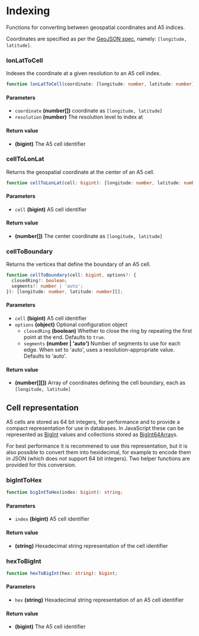 # Indexing

Functions for converting between geospatial coordinates and A5 indices.

Coordinates are specified as per the [GeoJSON spec](https://www.rfc-editor.org/rfc/rfc7946#section-3.1.1), namely: `[longitude, latitude]`.

### lonLatToCell

Indexes the coordinate at a given resolution to an A5 cell index.

```ts
function lonLatToCell(coordinate: [longitude: number, latitude: number], resolution: number): bigint;
```

#### Parameters

- `coordinate` **(number[])** coordinate as `[longitude, latitude]`
- `resolution` **(number)** The resolution level to index at

#### Return value

- **(bigint)** The A5 cell identifier

### cellToLonLat

Returns the geospatial coordinate at the center of an A5 cell.

```ts
function cellToLonLat(cell: bigint): [longitude: number, latitude: number];
```

#### Parameters

- `cell` **(bigint)** A5 cell identifier

#### Return value

- **(number[])** The center coordinate as `[longitude, latitude]`

### cellToBoundary

Returns the vertices that define the boundary of an A5 cell.

```ts
function cellToBoundary(cell: bigint, options?: {
  closedRing?: boolean;
  segments?: number | 'auto';
}): [longitude: number, latitude: number][];
```

#### Parameters

- `cell` **(bigint)** A5 cell identifier
- `options` **(object)** Optional configuration object
  - `closedRing` **(boolean)** Whether to close the ring by repeating the first point at the end. Defaults to `true`.
  - `segments` **(number | 'auto')** Number of segments to use for each edge. When set to 'auto', uses a resolution-appropriate value. Defaults to 'auto'.

#### Return value

- **(number[][])** Array of coordinates defining the cell boundary, each as `[longitude, latitude]`

## Cell representation

A5 cells are stored as 64 bit integers, for performance and to provide a compact representation for use in databases. In JavaScript these can be represented as [BigInt](https://developer.mozilla.org/en-US/docs/Web/JavaScript/Reference/Global_Objects/BigInt) values and collections stored as [BigInt64Array](https://developer.mozilla.org/en-US/docs/Web/JavaScript/Reference/Global_Objects/BigInt64Array)s.

For best performance it is recommened to use this representation, but it is also possible to convert them into hexidecimal, for example to encode them in JSON (which does _not_ support 64 bit integers). Two helper functions are provided for this conversion.

### bigIntToHex

```ts
function bigIntToHex(index: bigint): string;
```

#### Parameters

- `index` **(bigint)** A5 cell identifier

#### Return value

- **(string)** Hexadecimal string representation of the cell identifier

### hexToBigInt

```ts
function hexToBigInt(hex: string): bigint;
```

#### Parameters

- `hex` **(string)** Hexadecimal string representation of an A5 cell identifier

#### Return value

- **(bigint)** The A5 cell identifier